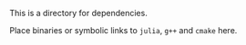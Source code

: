 This is a directory for dependencies.

Place binaries or symbolic links to `julia`, `g++` and `cmake` here.
